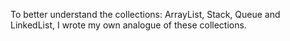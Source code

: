 To better understand the collections: ArrayList, Stack, Queue and LinkedList, I wrote my own analogue of these collections.
